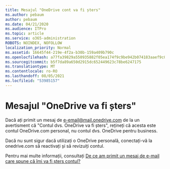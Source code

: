 ```yaml
---
title: Mesajul "OneDrive cont va fi șters"
ms.author: pebaum
author: pebaum
ms.date: 04/21/2020
ms.audience: ITPro
ms.topic: article
ms.service: o365-administration
ROBOTS: NOINDEX, NOFOLLOW
localization_priority: Normal
ms.assetid: 16645f44-219e-4f2a-b30b-159a409b790c
ms.openlocfilehash: a77fa39829a550935882f05ea174f9c9be942b074183aaef9c0e464c94cfb4ba
ms.sourcegitcommit: b5f7da89a650d2915dc652449623c78be6247175
ms.translationtype: MT
ms.contentlocale: ro-RO
ms.lasthandoff: 08/05/2021
ms.locfileid: "53985157"
---
```

# <a name="onedrive-account-will-be-deleted-message"></a>Mesajul "OneDrive va fi șters"

Dacă ați primit un mesaj de e-email@mail.onedrive.com de la un avertisment că "Contul dvs. OneDrive va fi șters", rețineți că acesta este contul OneDrive.com personal, nu contul dvs. OneDrive pentru business. 
  
Dacă nu sunt sigur dacă utilizați o OneDrive personală, conectați-vă la onedrive.com să reactivați și să revizuiți contul.
  
Pentru mai multe informații, consultați [De ce am primit un mesaj de e-mail care spune că îmi va fi șters contul?](https://go.microsoft.com/fwlink/?linkid=2036151&amp;clcid=0x409)
  

